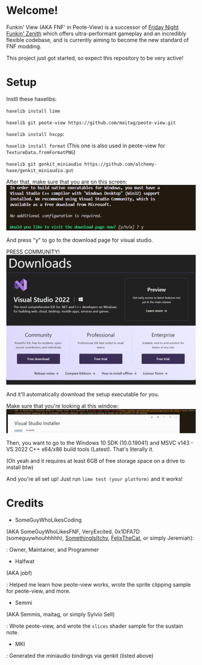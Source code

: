 # Welcome!

Funkin' View (AKA FNF' in Peote-View) is a successor of [Friday Night Funkin' Zenith](https://github.com/SomeGuyWhoLovesCoding/Zenith-FNF-Public) which offers ultra-performant gameplay and an incredibly flexible codebase, and is currently aiming to become the new standard of FNF modding.

This project just got started, so expect this repository to be very active!

# Setup

Instll these haxelibs:

``haxelib install lime``

``haxelib git peote-view https://github.com/maitag/peote-view.git``

``haxelib install hxcpp``:

``haxelib install format`` (This one is also used in peote-view for `TextureData.fromFormatPNG`)

``haxelib git genkit_miniaudio https://github.com/alchemy-haxe/genkit_miniaudio.gut``

After that, make sure that you are on this screen:![img](repo_assets/image-1.png)

And press "y" to go to the download page for visual studio.

PRESS COMMUNITY!![img](repo_assets/image-2.png)

And it'll automatically download the setup executable for you.

Make sure that you're looking at this window:![img](repo_assets/image.png)

Then, you want to go to the Windows 10 SDK (10.0.19041) and MSVC v143 - VS 2022 C++ x64/x86 build tools (Latest). That's literally it.

(Oh yeah and it requires at least 6GB of free storage space on a drive to install btw)

And you're all set up! Just run `lime test (your platform)` and it works!

# Credits

- SomeGuyWhoLikesCoding

(AKA SomeGuyWhoLikesFNF, VeryExcited, 0x1DFA7D (someguywhouhhhhh), [SomethingIsItchy](https://somethingisitchy.itch.io), [FelixTheCat](https://gamejolt.com/@SomeGuyWhoLikesFNF), or simply Jeremiah):

: Owner, Maintainer, and Programmer

- Halfwat

(AKA jobf)

: Helped me learn how peote-view works, wrote the sprite clipping sample for peote-view, and more.

- Semmi

(AKA Semmis, maitag, or simply Sylvio Sell)

: Wrote peote-view, and wrote the `slices` shader sample for the sustain note.

- MKI

: Generated the miniaudio bindings via genkit (listed above)